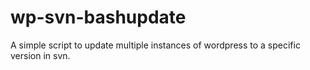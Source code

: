 wp-svn-bashupdate
=================

A simple script to update multiple instances of wordpress to a specific version in svn.
